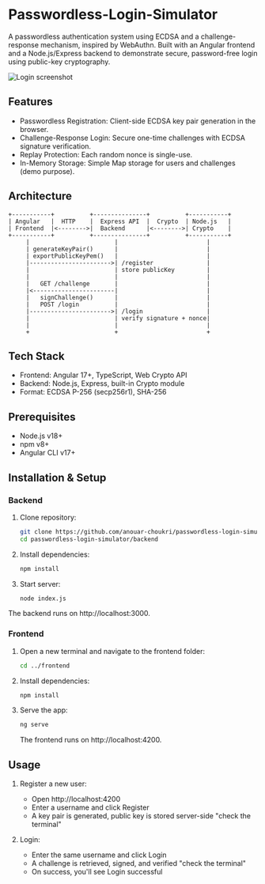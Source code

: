 # Passwordless-Login-Simulator

A passwordless authentication system using ECDSA and a challenge-response mechanism, inspired by WebAuthn. Built with an Angular frontend and a Node.js/Express backend to demonstrate secure, password-free login using public-key cryptography.

![Login screenshot](docs/screenshot.png)

## Features

- Passwordless Registration: Client-side ECDSA key pair generation in the browser.
- Challenge-Response Login: Secure one-time challenges with ECDSA signature verification.
- Replay Protection: Each random nonce is single-use.
- In-Memory Storage: Simple Map storage for users and challenges (demo purpose).

## Architecture

```plaintext
+-----------+          +---------------+          +-----------+
| Angular   |  HTTP    |  Express API  |  Crypto  | Node.js   |
| Frontend  |<-------->|  Backend      |<-------->| Crypto    |
+-----------+          +---------------+          +-----------+
     |                        |                         |
     | generateKeyPair()      |                         |
     | exportPublicKeyPem()   |                         |
     |----------------------->| /register               |
     |                        | store publicKey         |
     |                        |                         |
     |   GET /challenge       |                         |
     |<-----------------------|                         |
     |   signChallenge()      |                         |
     |   POST /login          |                         |
     |----------------------->| /login                  |
     |                        | verify signature + nonce|
     |                        |                         |
     +                        +                         +
```

## Tech Stack

- Frontend: Angular 17+, TypeScript, Web Crypto API
- Backend: Node.js, Express, built-in Crypto module
- Format: ECDSA P-256 (secp256r1), SHA-256

## Prerequisites

- Node.js v18+
- npm v8+
- Angular CLI v17+

## Installation & Setup

### Backend
  1. Clone repository:
     ```bash
     git clone https://github.com/anouar-choukri/passwordless-login-simulator.git
     cd passwordless-login-simulator/backend
     ```
  3. Install dependencies:
     ```bash
     npm install
     ```
  5. Start server:
     ```bash
     node index.js
     ```
   The backend runs on http://localhost:3000.

### Frontend
  1. Open a new terminal and navigate to the frontend folder:
     ```bash
     cd ../frontend
     ```
  3. Install dependencies:
     ```bash
     npm install
     ```
  5. Serve the app:
     ```bash
     ng serve
     ```
     The frontend runs on http://localhost:4200.

## Usage

  1. Register a new user:
     - Open http://localhost:4200
     - Enter a username and click Register
     - A key pair is generated, public key is stored server-side "check the terminal"
     
  2. Login:
     - Enter the same username and click Login
     - A challenge is retrieved, signed, and verified "check the terminal"
     - On success, you'll see Login successful
